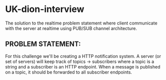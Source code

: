 # UK-dion-interview

The solution to the realtime problem statement where client communicate with the server at realtime using PUB/SUB channel architecture.

PROBLEM STATEMENT:
-------------------

For this challenge we'll be creating a HTTP notification system. A server (or set of servers) will keep track of topics -> subscribers where a topic is a string and a subscriber is an HTTP endpoint. When a message is published on a topic, it should be
forwarded to all subscriber endpoints.
